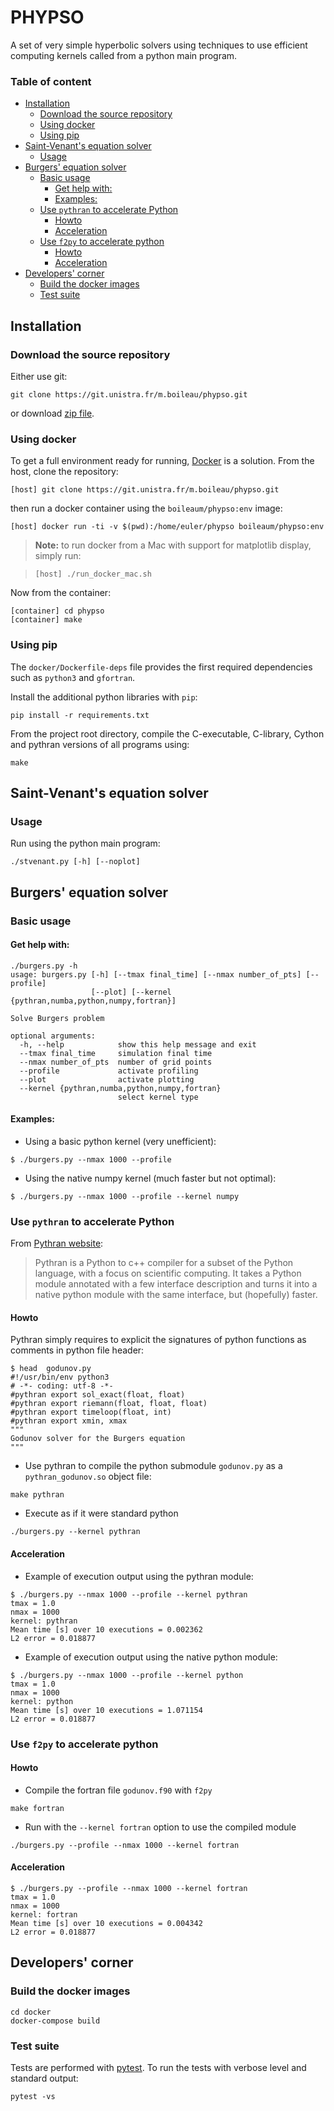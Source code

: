 # PHYPSO

A set of very simple hyperbolic solvers using techniques to use efficient computing kernels called from a python main program. 

### Table of content

<!-- START doctoc generated TOC please keep comment here to allow auto update -->
<!-- DON'T EDIT THIS SECTION, INSTEAD RE-RUN doctoc TO UPDATE -->


- [Installation](#installation)
    - [Download the source repository](#download-the-source-repository)
    - [Using docker](#using-docker)
    - [Using pip](#using-pip)
- [Saint-Venant's equation solver](#saint-venants-equation-solver)
    - [Usage](#usage)
- [Burgers' equation solver](#burgers-equation-solver)
    - [Basic usage](#basic-usage)
        - [Get help with:](#get-help-with)
        - [Examples:](#examples)
    - [Use `pythran` to accelerate Python](#use-pythran-to-accelerate-python)
        - [Howto](#howto)
        - [Acceleration](#acceleration)
    - [Use `f2py` to accelerate python](#use-f2py-to-accelerate-python)
        - [Howto](#howto-1)
        - [Acceleration](#acceleration-1)
- [Developers' corner](#developers-corner)
    - [Build the docker images](#build-the-docker-images)
    - [Test suite](#test-suite)

<!-- END doctoc generated TOC please keep comment here to allow auto update -->


## Installation 

### Download the source repository

Either use git:

```
git clone https://git.unistra.fr/m.boileau/phypso.git
```

or download [zip file](https://git.unistra.fr/m.boileau/phypso/repository/master/archive.zip).

### Using docker

To get a full environment ready for running, [Docker](https://www.docker.com/) is a solution.
From the host, clone the repository:

```
[host] git clone https://git.unistra.fr/m.boileau/phypso.git
```

then run a docker container using the `boileaum/phypso:env` image:

```
[host] docker run -ti -v $(pwd):/home/euler/phypso boileaum/phypso:env
```

> **Note:** to run docker from a Mac with support for matplotlib display, simply run:

> ```
> [host] ./run_docker_mac.sh
> ```

Now from the container:

```
[container] cd phypso
[container] make
```

### Using pip

The `docker/Dockerfile-deps` file provides the first required dependencies such as `python3` and `gfortran`.

Install the additional python libraries with `pip`:

```
pip install -r requirements.txt
```

From the project root directory, compile the C-executable, C-library, Cython and pythran versions of all programs using:

```
make
```


## Saint-Venant's equation solver

### Usage

Run using the python main program:

```
./stvenant.py [-h] [--noplot]
```



## Burgers' equation solver


### Basic usage

#### Get help with:

```
./burgers.py -h
usage: burgers.py [-h] [--tmax final_time] [--nmax number_of_pts] [--profile]
                  [--plot] [--kernel {pythran,numba,python,numpy,fortran}]

Solve Burgers problem

optional arguments:
  -h, --help            show this help message and exit
  --tmax final_time     simulation final time
  --nmax number_of_pts  number of grid points
  --profile             activate profiling
  --plot                activate plotting
  --kernel {pythran,numba,python,numpy,fortran}
                        select kernel type
```

#### Examples:

- Using a basic python kernel (very unefficient):

```
$ ./burgers.py --nmax 1000 --profile
```

- Using the native numpy kernel (much faster but not optimal):

```
$ ./burgers.py --nmax 1000 --profile --kernel numpy
```

### Use `pythran` to accelerate Python


From [Pythran website](http://pythran.readthedocs.io/en/latest/):

> Pythran is a Python to c++ compiler for a subset of the Python language, with a focus on scientific computing. It takes a Python module annotated with a few interface description and turns it into a native python module with the same interface, but (hopefully) faster.

#### Howto

Pythran simply requires to explicit the signatures of python functions as comments in python file header:

```
$ head  godunov.py 
#!/usr/bin/env python3
# -*- coding: utf-8 -*-
#pythran export sol_exact(float, float)
#pythran export riemann(float, float, float)
#pythran export timeloop(float, int)
#pythran export xmin, xmax
"""
Godunov solver for the Burgers equation
"""
```

- Use pythran to compile the python submodule `godunov.py` as a `pythran_godunov.so` object file:

```
make pythran
```

- Execute as if it were standard python

``` 
./burgers.py --kernel pythran
```

#### Acceleration

- Example of execution output using the pythran module:

```
$ ./burgers.py --nmax 1000 --profile --kernel pythran
tmax = 1.0
nmax = 1000
kernel: pythran
Mean time [s] over 10 executions = 0.002362
L2 error = 0.018877
```

- Example of execution output using the native python module:

```
$ ./burgers.py --nmax 1000 --profile --kernel python
tmax = 1.0
nmax = 1000
kernel: python
Mean time [s] over 10 executions = 1.071154
L2 error = 0.018877
```

### Use `f2py` to accelerate python

#### Howto

- Compile the fortran file `godunov.f90` with `f2py`

```
make fortran
```

- Run with the `--kernel fortran` option to use the compiled module

```
./burgers.py --profile --nmax 1000 --kernel fortran
```

#### Acceleration

```
$ ./burgers.py --profile --nmax 1000 --kernel fortran
tmax = 1.0
nmax = 1000
kernel: fortran
Mean time [s] over 10 executions = 0.004342
L2 error = 0.018877
```

## Developers' corner


### Build the docker images

```
cd docker
docker-compose build
```

### Test suite

Tests are performed with [pytest](https://docs.pytest.org). To run the tests with verbose level and standard output:

```
pytest -vs
```


